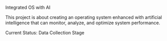 Integrated OS with AI

This project is about creating an operating system enhanced with artificial intelligence that can monitor, analyze, and optimize system performance.

Current Status: Data Collection Stage
